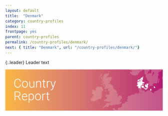 ```yaml
---
layout: default
title:  "Denmark"
category: country-profiles
index: 11
frontpage: yes
parent: country-profiles
permalink: /country-profiles/denmark/
next: { title: "Denmark", url: "/country-profiles/denmark/"}
---
```


{:.leader}
Leader text

![An image of Denmark outlined on a map](/assets/images/country_maps/12-Denmark.png)
